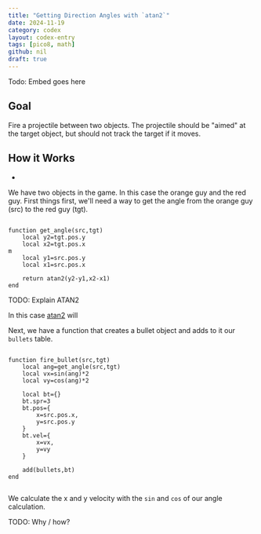 ```yaml
---
title: "Getting Direction Angles with `atan2`"
date: 2024-11-19
category: codex
layout: codex-entry
tags: [pico8, math]
github: nil
draft: true
---
```


Todo: Embed goes here

## Goal

Fire a projectile between two objects. The projectile should be "aimed" at the target object, but should not track the target if it moves. 

## How it Works

- 

We have two objects in the game. In this case the orange guy and the red guy. First things first, we'll need a way to get the angle from the orange guy (src) to the red guy (tgt).

```

function get_angle(src,tgt)
	local y2=tgt.pos.y  
	local x2=tgt.pos.x  
m
	local y1=src.pos.y  
	local x1=src.pos.x 

	return atan2(y2-y1,x2-x1)
end

```

TODO: Explain ATAN2

In this case [atan2](https://www.lexaloffle.com/dl/docs/pico-8_manual.html#ATAN2) will 


Next, we have a function that creates a bullet object and adds to it our `bullets` table.

```

function fire_bullet(src,tgt)
	local ang=get_angle(src,tgt)
	local vx=sin(ang)*2
	local vy=cos(ang)*2
	
	local bt={}
	bt.spr=3
	bt.pos={
		x=src.pos.x,
		y=src.pos.y
	}
	bt.vel={
		x=vx,
		y=vy
	}
	
	add(bullets,bt)	
end


```

We calculate the x and y velocity with the `sin` and `cos` of our angle calculation.

TODO: Why / how?

